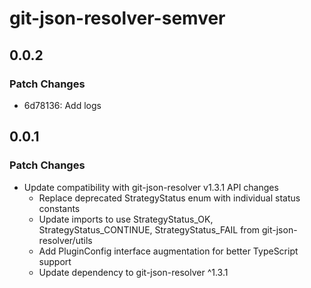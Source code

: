 # git-json-resolver-semver

## 0.0.2

### Patch Changes

- 6d78136: Add logs

## 0.0.1

### Patch Changes

- Update compatibility with git-json-resolver v1.3.1 API changes
  - Replace deprecated StrategyStatus enum with individual status constants
  - Update imports to use StrategyStatus_OK, StrategyStatus_CONTINUE, StrategyStatus_FAIL from git-json-resolver/utils
  - Add PluginConfig interface augmentation for better TypeScript support
  - Update dependency to git-json-resolver ^1.3.1
